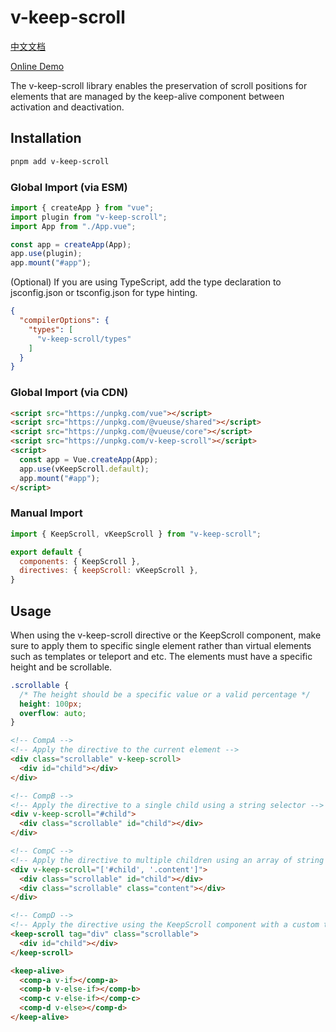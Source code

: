 # v-keep-scroll

[中文文档](https://github.com/tanghongxin/v-keep-scroll/blob/main/README.zh-CN.md)

[Online Demo](https://codepen.io/tanghongxin/pen/oNRNMzR)

The v-keep-scroll library enables the preservation of scroll positions for elements that are managed by the keep-alive component between activation and deactivation.

## Installation

```bash
pnpm add v-keep-scroll
```

### Global Import (via ESM)

```javascript
import { createApp } from "vue";
import plugin from "v-keep-scroll";
import App from "./App.vue";

const app = createApp(App);
app.use(plugin);
app.mount("#app");
```

(Optional) If you are using TypeScript, add the type declaration to jsconfig.json or tsconfig.json for type hinting.

```json
{
  "compilerOptions": {
    "types": [
      "v-keep-scroll/types"
    ]
  }
}
```

### Global Import (via CDN)

```html
<script src="https://unpkg.com/vue"></script>
<script src="https://unpkg.com/@vueuse/shared"></script>
<script src="https://unpkg.com/@vueuse/core"></script>
<script src="https://unpkg.com/v-keep-scroll"></script>
<script>
  const app = Vue.createApp(App);
  app.use(vKeepScroll.default);
  app.mount("#app");
</script>
```

### Manual Import

```javascript
import { KeepScroll, vKeepScroll } from "v-keep-scroll";

export default {
  components: { KeepScroll },
  directives: { keepScroll: vKeepScroll },
}
```

## Usage

When using the v-keep-scroll directive or the KeepScroll component, make sure to apply them to specific single element rather than virtual elements such as templates or teleport and etc. The elements must have a specific height and be scrollable.

```css
.scrollable {
  /* The height should be a specific value or a valid percentage */
  height: 100px; 
  overflow: auto;
}
```

```html
<!-- CompA -->
<!-- Apply the directive to the current element -->
<div class="scrollable" v-keep-scroll>
  <div id="child"></div>
</div>

<!-- CompB -->
<!-- Apply the directive to a single child using a string selector -->
<div v-keep-scroll="#child">
  <div class="scrollable" id="child"></div>
</div>

<!-- CompC -->
<!-- Apply the directive to multiple children using an array of string selectors -->
<div v-keep-scroll="['#child', '.content']">
  <div class="scrollable" id="child"></div>
  <div class="scrollable" class="content"></div>
</div>

<!-- CompD -->
<!-- Apply the directive using the KeepScroll component with a custom tag (default tag is "div") -->
<keep-scroll tag="div" class="scrollable">
  <div id="child"></div>
</keep-scroll>
```

```html
<keep-alive>
  <comp-a v-if></comp-a>
  <comp-b v-else-if></comp-b>
  <comp-c v-else-if></comp-c>
  <comp-d v-else></comp-d>
</keep-alive>
```
